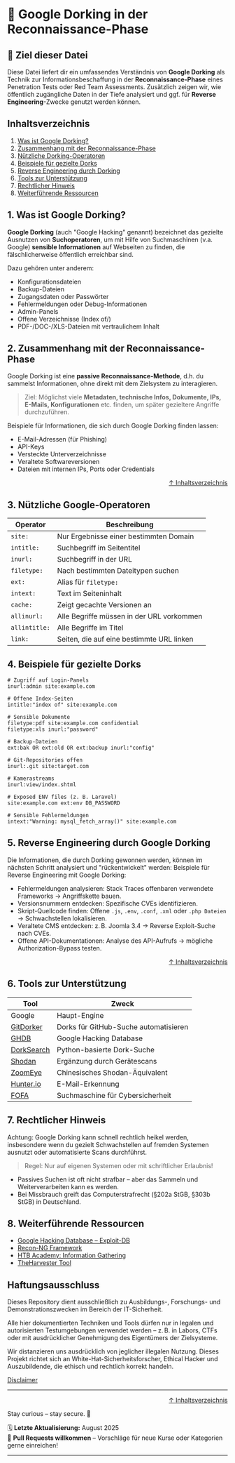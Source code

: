 # 🔎 Google Dorking in der Reconnaissance-Phase

## 📘 Ziel dieser Datei

Diese Datei liefert dir ein umfassendes Verständnis von **Google Dorking** als Technik zur Informationsbeschaffung in der **Reconnaissance-Phase** eines Penetration Tests oder Red Team Assessments. Zusätzlich zeigen wir, wie öffentlich zugängliche Daten in der Tiefe analysiert und ggf. für **Reverse Engineering**-Zwecke genutzt werden können.



## Inhaltsverzeichnis

1. [Was ist Google Dorking?](#1-was-ist-google-dorking)
2. [Zusammenhang mit der Reconnaissance-Phase](#2-zusammenhang-mit-der-reconnaissance-phase)
3. [Nützliche Dorking-Operatoren](#3-nützliche-google-operatoren)
4. [Beispiele für gezielte Dorks](#4-beispiele-für-gezielte-dorks)
5. [Reverse Engineering durch Dorking](#5-reverse-engineering-durch-google-dorking)
6. [Tools zur Unterstützung](#6-tools-zur-unterstützung)
7. [Rechtlicher Hinweis](#7-rechtlicher-hinweis)
8. [Weiterführende Ressourcen](#8-weiterführende-ressourcen)



## 1. Was ist Google Dorking?

**Google Dorking** (auch "Google Hacking" genannt) bezeichnet das gezielte Ausnutzen von **Suchoperatoren**, um mit Hilfe von Suchmaschinen (v.a. Google) **sensible Informationen** auf Webseiten zu finden, die fälschlicherweise öffentlich erreichbar sind.

Dazu gehören unter anderem:
- Konfigurationsdateien
- Backup-Dateien
- Zugangsdaten oder Passwörter
- Fehlermeldungen oder Debug-Informationen
- Admin-Panels
- Offene Verzeichnisse (Index of/)
- PDF-/DOC-/XLS-Dateien mit vertraulichem Inhalt



## 2. Zusammenhang mit der Reconnaissance-Phase

Google Dorking ist eine **passive Reconnaissance-Methode**, d.h. du sammelst Informationen, ohne direkt mit dem Zielsystem zu interagieren.

> Ziel: Möglichst viele **Metadaten, technische Infos, Dokumente, IPs, E-Mails, Konfigurationen** etc. finden, um später gezieltere Angriffe durchzuführen.

Beispiele für Informationen, die sich durch Google Dorking finden lassen:
- E-Mail-Adressen (für Phishing)
- API-Keys
- Versteckte Unterverzeichnisse
- Veraltete Softwareversionen
- Dateien mit internen IPs, Ports oder Credentials



<div align=right>

[↑ Inhaltsverzeichnis](#inhaltsverzeichnis)

</div>

## 3. Nützliche Google-Operatoren

| Operator       | Beschreibung                                |
|----------------|---------------------------------------------|
| `site:`        | Nur Ergebnisse einer bestimmten Domain      |
| `intitle:`     | Suchbegriff im Seitentitel                  |
| `inurl:`       | Suchbegriff in der URL                      |
| `filetype:`    | Nach bestimmten Dateitypen suchen           |
| `ext:`         | Alias für `filetype:`                       |
| `intext:`      | Text im Seiteninhalt                        |
| `cache:`       | Zeigt gecachte Versionen an                 |
| `allinurl:`    | Alle Begriffe müssen in der URL vorkommen   |
| `allintitle:`  | Alle Begriffe im Titel                      |
| `link:`        | Seiten, die auf eine bestimmte URL linken   |



## 4. Beispiele für gezielte Dorks

```text
# Zugriff auf Login-Panels
inurl:admin site:example.com

# Offene Index-Seiten
intitle:"index of" site:example.com

# Sensible Dokumente
filetype:pdf site:example.com confidential
filetype:xls inurl:"password"

# Backup-Dateien
ext:bak OR ext:old OR ext:backup inurl:"config"

# Git-Repositories offen
inurl:.git site:target.com

# Kamerastreams
inurl:view/index.shtml

# Exposed ENV files (z. B. Laravel)
site:example.com ext:env DB_PASSWORD

# Sensible Fehlermeldungen
intext:"Warning: mysql_fetch_array()" site:example.com
```

 

## 5. Reverse Engineering durch Google Dorking

Die Informationen, die durch Dorking gewonnen werden, können im nächsten Schritt analysiert und "rückentwickelt" werden:
Beispiele für Reverse Engineering mit Google Dorking:

- Fehlermeldungen analysieren: Stack Traces offenbaren verwendete Frameworks → Angriffskette bauen.
- Versionsnummern entdecken: Spezifische CVEs identifizieren.
- Skript-Quellcode finden: Offene `.js`, `.env`, `.conf`, `.xml` oder `.php Dateien` → Schwachstellen lokalisieren.
- Veraltete CMS entdecken: z. B. Joomla 3.4 → Reverse Exploit-Suche nach CVEs.
- Offene API-Dokumentationen: Analyse des API-Aufrufs → mögliche Authorization-Bypass testen.



<div align=right>

[↑ Inhaltsverzeichnis](#inhaltsverzeichnis)

</div>

## 6. Tools zur Unterstützung

| Tool                                                       | Zweck                                 |
| ---------------------------------------------------------- | ------------------------------------- |
| Google                                                     | Haupt-Engine                          |
| [GitDorker](https://github.com/obheda12/GitDorker)         | Dorks für GitHub-Suche automatisieren |
| [GHDB](https://www.exploit-db.com/google-hacking-database) | Google Hacking Database               |
| [DorkSearch](https://github.com/ZephrFish/DorkSearch)      | Python-basierte Dork-Suche            |
| [Shodan](https://www.shodan.io)                            | Ergänzung durch Gerätescans           |
| [ZoomEye](https://www.zoomeye.org)                         | Chinesisches Shodan-Äquivalent        |
| [Hunter.io](https://hunter.io)                             | E-Mail-Erkennung                      |
| [FOFA](https://fofa.info)                                  | Suchmaschine für Cybersicherheit      |



## 7. Rechtlicher Hinweis

Achtung:
Google Dorking kann schnell rechtlich heikel werden, insbesondere wenn du gezielt Schwachstellen auf fremden Systemen ausnutzt oder automatisierte Scans durchführst.

> Regel: Nur auf eigenen Systemen oder mit schriftlicher Erlaubnis!

- Passives Suchen ist oft nicht strafbar – aber das Sammeln und Weiterverarbeiten kann es werden.
- Bei Missbrauch greift das Computerstrafrecht (§202a StGB, §303b StGB) in Deutschland.



## 8. Weiterführende Ressourcen

- [Google Hacking Database – Exploit-DB](https://www.exploit-db.com/google-hacking-database)
- [Recon-NG Framework](https://github.com/lanmaster53/recon-ng)
- [HTB Academy: Information Gathering](https://github.com/lanmaster53/recon-ng)
- [TheHarvester Tool](https://github.com/laramies/theHarvester)



## Haftungsausschluss

Dieses Repository dient ausschließlich zu Ausbildungs-, Forschungs- und Demonstrationszwecken im Bereich der IT-Sicherheit.

Alle hier dokumentierten Techniken und Tools dürfen nur in legalen und autorisierten Testumgebungen verwendet werden – z. B. in Labors, CTFs oder mit ausdrücklicher Genehmigung des Eigentümers der Zielsysteme.

Wir distanzieren uns ausdrücklich von jeglicher illegalen Nutzung.
Dieses Projekt richtet sich an White-Hat-Sicherheitsforscher, Ethical Hacker und Auszubildende, die ethisch und rechtlich korrekt handeln.

[Disclaimer](/00-disclaimer/disclaimer.md)

--- 

<div align=right>

[↑ Inhaltsverzeichnis](#inhaltsverzeichnis)

</div>

Stay curious – stay secure. 🔐

🗓️ **Letzte Aktualisierung:** August 2025  
🤝 **Pull Requests willkommen** – Vorschläge für neue Kurse oder Kategorien gerne einreichen!

---